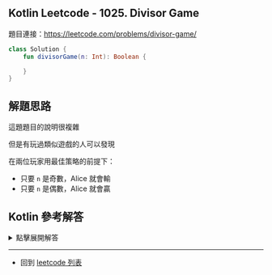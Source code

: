 ## Kotlin Leetcode - 1025. Divisor Game

題目連接：<https://leetcode.com/problems/divisor-game/>

```kotlin
class Solution {
    fun divisorGame(n: Int): Boolean {

    }
}
```

## 解題思路

這題題目的說明很複雜

但是有玩過類似遊戲的人可以發現

在兩位玩家用最佳策略的前提下：

- 只要 `n` 是奇數，Alice 就會輸
- 只要 `n` 是偶數，Alice 就會贏

## Kotlin 參考解答

<details>
  <summary>點擊展開解答</summary>
  
```kotlin
class Solution {
    fun divisorGame(n: Int): Boolean {
        return n % 2 == 0
    }
}
```

單行表達式的方式如下

```kotlin
class Solution {
    fun divisorGame(n: Int) = n % 2 == 0
}
```
</details>

------

- 回到 [leetcode 列表](index.md)
